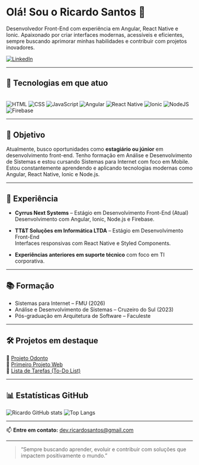 
# Olá! Sou o Ricardo Santos 👋

Desenvolvedor Front-End com experiência em Angular, React Native e Ionic. Apaixonado por criar interfaces modernas, acessíveis e eficientes, sempre buscando aprimorar minhas habilidades e contribuir com projetos inovadores.

[![LinkedIn](https://img.shields.io/badge/-LinkedIn-0077B5?style=for-the-badge&logo=linkedin&logoColor=white)](https://www.linkedin.com/in/ricardo-batista-dos-santos)

---

## 🚀 Tecnologias em que atuo

<div style="display: inline-block"><br>
  <img align="center" alt="HTML" src="https://img.shields.io/badge/HTML5-E44D26?style=for-the-badge&logo=html5&logoColor=white"/>
  <img align="center" alt="CSS" src="https://img.shields.io/badge/CSS3-1572B6?style=for-the-badge&logo=css3&logoColor=white"/>
  <img align="center" alt="JavaScript" src="https://img.shields.io/badge/JavaScript-F7DF1E?style=for-the-badge&logo=javascript&logoColor=black"/>
  <img align="center" alt="Angular" src="https://img.shields.io/badge/Angular-DD0031?style=for-the-badge&logo=angular&logoColor=white"/>
  <img align="center" alt="React Native" src="https://img.shields.io/badge/React_Native-20232A?style=for-the-badge&logo=react&logoColor=61DAFB"/>
  <img align="center" alt="Ionic" src="https://img.shields.io/badge/Ionic-3880FF?style=for-the-badge&logo=ionic&logoColor=white"/>
  <img align="center" alt="NodeJS" src="https://img.shields.io/badge/Node.js-339933?style=for-the-badge&logo=nodedotjs&logoColor=white"/>
  <img align="center" alt="Firebase" src="https://img.shields.io/badge/Firebase-FFCA28?style=for-the-badge&logo=firebase&logoColor=black"/>
</div>

---

## 🎯 Objetivo

Atualmente, busco oportunidades como **estagiário ou júnior** em desenvolvimento front-end. Tenho formação em Análise e Desenvolvimento de Sistemas e estou cursando Sistemas para Internet com foco em Mobile. Estou constantemente aprendendo e aplicando tecnologias modernas como Angular, React Native, Ionic e Node.js.

---

## 💼 Experiência

- **Cyrrus Next Systems** – Estágio em Desenvolvimento Front-End (Atual)  
  Desenvolvimento com Angular, Ionic, Node.js e Firebase.

- **TT&T Soluções em Informática LTDA** – Estágio em Desenvolvimento Front-End  
  Interfaces responsivas com React Native e Styled Components.

- **Experiências anteriores em suporte técnico** com foco em TI corporativa.

---

## 📚 Formação

- Sistemas para Internet – FMU (2026)
- Análise e Desenvolvimento de Sistemas – Cruzeiro do Sul (2023)
- Pós-graduação em Arquitetura de Software – Faculeste

---

## 🛠️ Projetos em destaque

🔗 [Projeto Odonto](https://ricardobsan.github.io/projetoOdonto/index.html)  
🔗 [Primeiro Projeto Web](https://ricardobsan.github.io/PrimeiroProjeto-20-07-23/)  
🔗 [Lista de Tarefas (To-Do List)](https://ricardobsan.github.io/ListaDeTarefas/)

---

## 📊 Estatísticas GitHub

![Ricardo GitHub stats](https://github-readme-stats.vercel.app/api?username=ricardobsan&show_icons=true&theme=highcontrast)
![Top Langs](https://github-readme-stats.vercel.app/api/top-langs/?username=ricardobsan&layout=compact&theme=highcontrast)

---

📫 **Entre em contato:** dev.ricardosantos@gmail.com

---

> “Sempre buscando aprender, evoluir e contribuir com soluções que impactem positivamente o mundo.”
